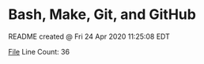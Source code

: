 
# Bash, Make, Git, and GitHub 

README created @ Fri 24 Apr 2020 11:25:08 EDT

 [File](./guessinggame.sh) Line Count:       36

